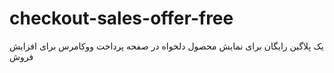 # checkout-sales-offer-free
یک پلاگین رایگان برای نمایش محصول دلخواه در صفحه پرداخت ووکامرس برای افزایش فروش
